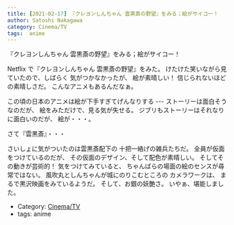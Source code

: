 ```yaml
---
title: [2021-02-17] 『クレヨンしんちゃん 雲黒斎の野望』をみる；絵がサイコー！
author: Satoshi Nakagawa
category: Cinema/TV
tags:  anime
---
```


『クレヨンしんちゃん 雲黒斎の野望』をみる；絵がサイコー！

 Netflix で『クレヨンしんちゃん 雲黒斎の野望』をみた。
けたけた笑いながら見ていたので、しばらく
気がつかなかったが、
絵が素晴しい！
信じられないほどの素晴しさだ。
こんなアニメもあるんだなぁ。

 この頃の日本のアニメは絵が下手すぎてげんなりする ---
ストーリーは面白そうなのだが、
絵をみただけで、見る気が失せる。
ジブリもストーリーはそれなりに面白いのだが、
絵が・・・。

 さて『雲黒斎』・・・

 さいしょに気がついたのは雲黒斎配下の
十把一絡げの雑兵たちだ。
全員が仮面をつけているのだが、
その仮面のデザイン、そして配色が素晴しい。
そしてその動きが芸術的！
気をつけてみていると、
ちゃんばらの場面の絵のセンスが尋常ではない。
風吹丸としんちゃんが城にのりこむところの
カメラワークは、
まるで黒沢映画をみているようだ。
そして、お銀の妖艶さ。
いやぁ、堪能しました。

- Category: [Cinema/TV](https://merapano.github.io/categories.html#Cinema/TV)
- tags:  anime
